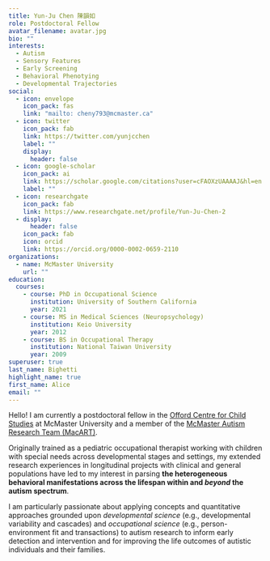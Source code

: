 ```yaml
---
title: Yun-Ju Chen 陳韻如
role: Postdoctoral Fellow
avatar_filename: avatar.jpg
bio: ""
interests:
  - Autism
  - Sensory Features
  - Early Screening
  - Behavioral Phenotying
  - Developmental Trajectories
social:
  - icon: envelope
    icon_pack: fas
    link: "mailto: cheny793@mcmaster.ca"
  - icon: twitter
    icon_pack: fab
    link: https://twitter.com/yunjcchen
    label: ""
    display:
      header: false
  - icon: google-scholar
    icon_pack: ai
    link: https://scholar.google.com/citations?user=cFAOXzUAAAAJ&hl=en
    label: ""
  - icon: researchgate
    icon_pack: fab
    link: https://www.researchgate.net/profile/Yun-Ju-Chen-2
  - display:
      header: false
    icon_pack: fab
    icon: orcid
    link: https://orcid.org/0000-0002-0659-2110
organizations:
  - name: McMaster University
    url: ""
education:
  courses:
    - course: PhD in Occupational Science
      institution: University of Southern California
      year: 2021
    - course: MS in Medical Sciences (Neuropsychology)
      institution: Keio University
      year: 2012
    - course: BS in Occupational Therapy
      institution: National Taiwan University
      year: 2009
superuser: true
last_name: Bighetti
highlight_name: true
first_name: Alice
email: ""
---
```

Hello! I am currently a postdoctoral fellow in the [Offord Centre for Child Studies](https://offordcentre.com/) at McMaster University and a member of the [McMaster Autism Research Team (MacART)](http://www.macautism.ca/welcome-macart).

Originally trained as a pediatric occupational therapist working with children with special needs across developmental stages and settings, my extended research experiences in longitudinal projects with clinical and general populations have led to my interest in parsing **the heterogeneous behavioral manifestations across the lifespan within and *beyond* the autism spectrum**.

I am particularly passionate about applying concepts and quantitative approaches grounded upon *developmental science* (e.g., developmental variability and cascades) and *occupational science* (e.g., person-environment fit and transactions) to autism research to inform early detection and intervention and for improving the life outcomes of autistic individuals and their families.